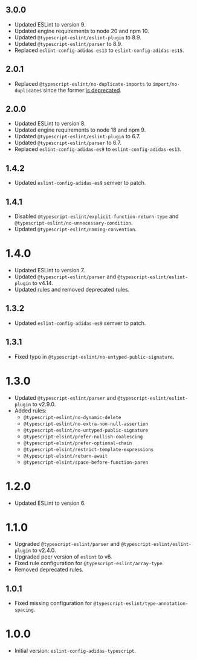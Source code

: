 ## 3.0.0

- Updated ESLint to version 9.
- Updated engine requirements to node 20 and npm 10.
- Updated `@typescript-eslint/eslint-plugin` to 8.9.
- Updated `@typescript-eslint/parser` to 8.9.
- Replaced `eslint-config-adidas-es13` to `eslint-config-adidas-es15`.

## 2.0.1

- Replaced `@typescript-eslint/no-duplicate-imports` to `import/no-duplicates` since the former [is deprecated](https://typescript-eslint.io/rules/no-duplicate-imports/).

## 2.0.0

- Updated ESLint to version 8.
- Updated engine requirements to node 18 and npm 9.
- Updated `@typescript-eslint/eslint-plugin` to 6.7.
- Updated `@typescript-eslint/parser` to 6.7.
- Replaced `eslint-config-adidas-es9` to `eslint-config-adidas-es13`.

## 1.4.2

- Updated `eslint-config-adidas-es9` semver to patch.

## 1.4.1

- Disabled `@typescript-eslint/explicit-function-return-type` and `@typescript-eslint/no-unnecessary-condition`.
- Updated `@typescript-eslint/naming-convention`.

# 1.4.0

- Updated ESLint to version 7.
- Updated `@typescript-eslint/parser` and `@typescript-eslint/eslint-plugin` to v4.14.
- Updated rules and removed deprecated rules.

## 1.3.2

- Updated `eslint-config-adidas-es9` semver to patch.

## 1.3.1

- Fixed typo in `@typescript-eslint/no-untyped-public-signature`.

# 1.3.0

- Updated `@typescript-eslint/parser` and `@typescript-eslint/eslint-plugin` to v2.9.0.
- Added rules:
    - `@typescript-eslint/no-dynamic-delete`
    - `@typescript-eslint/no-extra-non-null-assertion`
    - `@typescript-eslint/no-untyped-public-signature`
    - `@typescript-elsint/prefer-nullish-coalescing`
    - `@typescript-elsint/prefer-optional-chain`
    - `@typescript-elsint/restrict-template-expressions`
    - `@typescript-elsint/return-await`
    - `@typescript-elsint/space-before-function-paren`

# 1.2.0

- Updated ESLint to version 6.

# 1.1.0

- Upgraded `@typescript-eslint/parser` and `@typescript-eslint/eslint-plugin` to v2.4.0.
- Upgraded peer version of `eslint` to v6.
- Fixed rule configuration for `@typescript-eslint/array-type`.
- Removed deprecated rules.

## 1.0.1

- Fixed missing configuration for `@typescript-eslint/type-annotation-spacing`.

# 1.0.0

- Initial version: `eslint-config-adidas-typescript`.
